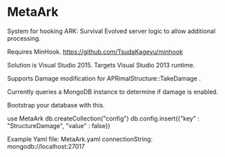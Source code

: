 # MetaArk

System for hooking ARK: Survival Evolved server logic to allow additional processing.

Requires MinHook. https://github.com/TsudaKageyu/minhook

Solution is Visual Studio 2015.  Targets Visual Studio 2013 runtime.

Supports Damage modification for APRimalStructure::TakeDamage .  

Currently queries a MongoDB instance to determine if damage is enabled.

Bootstrap your database with this.

use MetaArk
db.createCollection("config")
db.config.insert({"key" : "StructureDamage", "value" : false})

Example Yaml file:
MetaArk.yaml
connectionString: mongodb://localhost:27017
